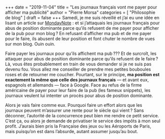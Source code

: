 +++
date        = "2019-11-04"
title       = "Les journaux français vont me payer pour afficher ma publicité"
author      = "Pierre Morsa"
categories  = [ "Philosophie de blog" ]
draft       = false
+++
Samedi, je me suis réveillé et j’ai eu une idée en lisant un article sur [MondayNote](https://mondaynote.com/google-vs-eu-pubs-and-facebooks-new-trick-64a3e11e59e3) : et si j’attaquais les journaux français pour abus de position dominante parce qu’ils refusent de me payer pour afficher de la pub pour mon blog ? En refusant d’afficher ma pub et de me payer pour le faire, ils abusent de leur position et font chuter le nombre de vues sur mon blog. Ouin ouin.

Faire payer les journaux pour qu’ils affichent ma pub ??? Et de surcroît, les attaquer pour abus de position dominante parce qu’ils refusent de le faire ? Là, vous êtes probablement en train de vous demander si je ne suis pas devenu fou. Vous allez me conseiller de prendre mes petites bouboules roses et de retourner me coucher. Pourtant, sur le principe, **ma position est exactement la même que celle des journaux français** — et avant eux, espagnols et allemands — face à Google. Face au refus de la firme américaine de payer pour leur faire de la pub (les fameux snippets), les journaux veulent lui intenter un procès pour abus de position dominante.

Alors je vais faire comme eux. Pourquoi faire un effort alors que les journaux peuvent m’assurer une rente pour le siècle qui vient ? Sans déconner, l’autorité de la concurrence peut bien me rendre ce petit service. C’est ça, ou alors je demande de privatiser le service des impôts à mon seul profit. J’aurais bien pris la Française des jeux ou les Aéroports de Paris, mais puisqu’on est dans l’absurde, autant assumer jusqu’au bout.